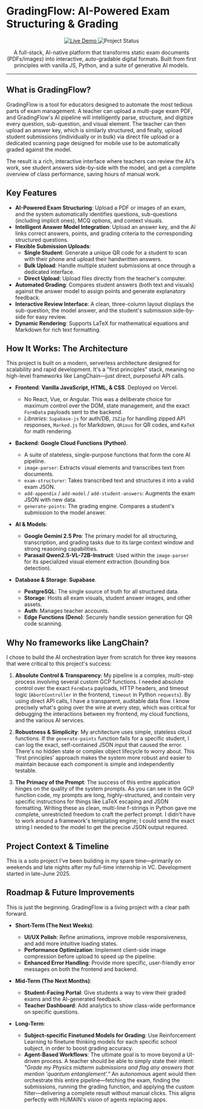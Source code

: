 ﻿# GradingFlow: AI-Powered Exam Structuring & Grading

<p align="center">
  <a href="https://gradingflow.vercel.app/" target="_blank">
    <img src="https://img.shields.io/badge/Live%20Demo-GradingFlow-blue?style=for-the-badge&logo=vercel" alt="Live Demo">
  </a>
  <img src="https://img.shields.io/badge/Status-Active%20Development-green?style=for-the-badge" alt="Project Status">
</p>

<p align="center">
  A full-stack, AI-native platform that transforms static exam documents (PDFs/images) into interactive, auto-gradable digital formats. Built from first principles with vanilla JS, Python, and a suite of generative AI models.
</p>

---

## What is GradingFlow?

GradingFlow is a tool for educators designed to automate the most tedious parts of exam management. A teacher can upload a multi-page exam PDF, and GradingFlow's AI pipeline will intelligently parse, structure, and digitize every question, sub-question, and visual element. The teacher can then upload an answer key, which is similarly structured, and finally, upload student submissions (individually or in bulk) via direct file upload or a dedicated scanning page designed for mobile use to be automatically graded against the model.

The result is a rich, interactive interface where teachers can review the AI's work, see student answers side-by-side with the model, and get a complete overview of class performance, saving hours of manual work.


## Key Features

*   **AI-Powered Exam Structuring**: Upload a PDF or images of an exam, and the system automatically identifies questions, sub-questions (including implicit ones), MCQ options, and context visuals.
*   **Intelligent Answer Model Integration**: Upload an answer key, and the AI links correct answers, points, and grading criteria to the corresponding structured questions.
*   **Flexible Submission Uploads**:
    *   **Single Student**: Generate a unique QR code for a student to scan with their phone and upload their handwritten answers.
    *   **Bulk Upload**: Handle multiple student submissions at once through a dedicated interface.
    *   **Direct Upload**: Upload files directly from the teacher's computer.
*   **Automated Grading**: Compares student answers (both text and visuals) against the answer model to assign points and generate explanatory feedback.
*   **Interactive Review Interface**: A clean, three-column layout displays the sub-question, the model answer, and the student's submission side-by-side for easy review.
*   **Dynamic Rendering**: Supports LaTeX for mathematical equations and Markdown for rich text formatting.

## How It Works: The Architecture

This project is built on a modern, serverless architecture designed for scalability and rapid development. It's a "first principles" stack, meaning no high-level frameworks like LangChain—just direct, purposeful API calls.



*   **Frontend**: **Vanilla JavaScript, HTML, & CSS**. Deployed on Vercel.
    *   No React, Vue, or Angular. This was a deliberate choice for maximum control over the DOM, state management, and the exact `FormData` payloads sent to the backend.
    *   *Libraries*: `Supabase-js` for auth/DB, `JSZip` for handling zipped API responses, `Marked.js` for Markdown, `QRious` for QR codes, and `KaTeX` for math rendering.

*   **Backend**: **Google Cloud Functions (Python)**.
    *   A suite of stateless, single-purpose functions that form the core AI pipeline.
    *   `image-parser`: Extracts visual elements and transcribes text from documents.
    *   `exam-structurer`: Takes transcribed text and structures it into a valid exam JSON.
    *   `add-appendix` / `add-model` / `add-student-answers`: Augments the exam JSON with new data.
    *   `generate-points`: The grading engine. Compares a student's submission to the model answer.

*   **AI & Models**:
    *   **Google Gemini 2.5 Pro**: The primary model for all structuring, transcription, and grading tasks due to its large context window and strong reasoning capabilities.
    *   **Parasail Qwen2.5-VL-72B-Instruct**: Used within the `image-parser` for its specialized visual element extraction (bounding box detection).

*   **Database & Storage**: **Supabase**.
    *   **PostgreSQL**: The single source of truth for all structured data.
    *   **Storage**: Hosts all exam visuals, student answer images, and other assets.
    *   **Auth**: Manages teacher accounts.
    *   **Edge Functions (Deno)**: Securely handle session generation for QR code scanning.

## Why No frameworks like LangChain?

I chose to build the AI orchestration layer from scratch for three key reasons that were critical to this project's success:

1.  **Absolute Control & Transparency**: My pipeline is a complex, multi-step process involving several custom GCP functions. I needed absolute control over the exact `FormData` payloads, HTTP headers, and timeout logic (`AbortController` in the frontend, `timeout` in Python `requests`). By using direct API calls, I have a transparent, auditable data flow. I know precisely what's going over the wire at every step, which was critical for debugging the interactions between my frontend, my cloud functions, and the various AI services.

2.  **Robustness & Simplicity**: My architecture uses simple, stateless cloud functions. If the `generate-points` function fails for a specific student, I can log the exact, self-contained JSON input that caused the error. There's no hidden state or complex object lifecycle to worry about. This 'first principles' approach makes the system more robust and easier to maintain because each component is simple and independently testable.

3.  **The Primacy of the Prompt**: The success of this entire application hinges on the quality of the system prompts. As you can see in the GCP function code, my prompts are long, highly-structured, and contain very specific instructions for things like LaTeX escaping and JSON formatting. Writing these as clean, multi-line f-strings in Python gave me complete, unrestricted freedom to craft the perfect prompt. I didn't have to work around a framework's templating engine; I could send the exact string I needed to the model to get the precise JSON output required.

## Project Context & Timeline

This is a solo project I've been building in my spare time—primarily on weekends and late nights after my full-time internship in VC. Development started in late-June 2025.

## Roadmap & Future Improvements

This is just the beginning. GradingFlow is a living project with a clear path forward.

*   **Short-Term (The Next Weeks)**:
    *   **UI/UX Polish**: Refine animations, improve mobile responsiveness, and add more intuitive loading states.
    *   **Performance Optimization**: Implement client-side image compression before upload to speed up the pipeline.
    *   **Enhanced Error Handling**: Provide more specific, user-friendly error messages on both the frontend and backend.

*   **Mid-Term (The Next Months)**:
    *   **Student-Facing Portal**: Give students a way to view their graded exams and the AI-generated feedback.
    *   **Teacher Dashboard**: Add analytics to show class-wide performance on specific questions.

*   **Long-Term**:
    *   **Subject-specific Finetuned Models for Grading**: Use Reinforcement Learning to finetune thinking models for each specific school subject, in order to boost grading accuracy.
    *   **Agent-Based Workflows**: The ultimate goal is to move beyond a UI-driven process. A teacher should be able to simply state their intent: *"Grade my Physics midterm submissions and flag any answers that mention 'quantum entanglement'."* An autonomous agent would then orchestrate this entire pipeline—fetching the exam, finding the submissions, running the grading function, and applying the custom filter—delivering a complete result without manual clicks. This aligns perfectly with HUMAIN's vision of agents replacing apps.
